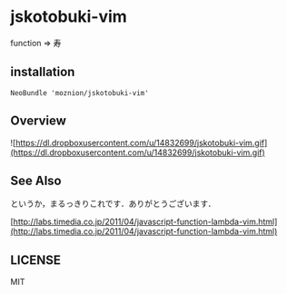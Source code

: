# jskotobuki-vim

function => 寿

## installation

    NeoBundle 'moznion/jskotobuki-vim'

## Overview

![https://dl.dropboxusercontent.com/u/14832699/jskotobuki-vim.gif](https://dl.dropboxusercontent.com/u/14832699/jskotobuki-vim.gif)

## See Also

というか，まるっきりこれです．ありがとうございます．

[http://labs.timedia.co.jp/2011/04/javascript-function-lambda-vim.html](http://labs.timedia.co.jp/2011/04/javascript-function-lambda-vim.html)

## LICENSE

MIT
